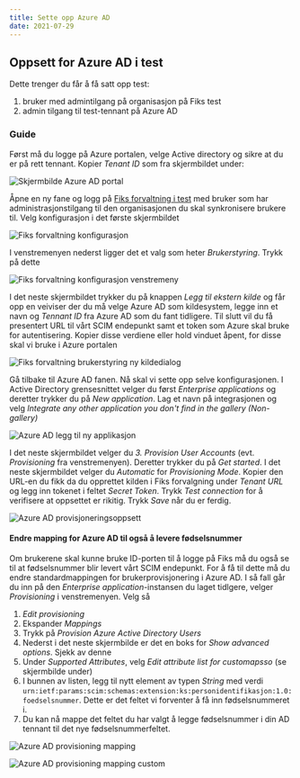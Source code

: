 ```yaml
---
title: Sette opp Azure AD
date: 2021-07-29
---
```


## Oppsett for Azure AD i test
Dette trenger du får å få satt opp test:

1. bruker med admintilgang på organisasjon på Fiks test
1. admin tilgang til test-tennant på Azure AD 

### Guide
Først må du logge på Azure portalen, velge Active directory og sikre at du er på rett tennant. Kopier _Tenant ID_ som fra skjermbildet under:

![Skjermbilde Azure AD portal](/images/sd_1.png)

Åpne en ny fane og logg på [Fiks forvaltning i test](https://forvaltning.fiks.test.ks.no/) med bruker som har administrasjonstilgang til den organisasjonen du skal synkronisere brukere til. Velg konfigurasjon i det første skjermbildet

![Fiks forvaltning konfigurasjon](/images/sd_2.png)

I venstremenyen nederst ligger det et valg som heter _Brukerstyring_. Trykk på dette

![Fiks forvaltning konfigurasjon venstremeny](/images/sd_3.png)

I det neste skjermbildet trykker du på knappen _Legg til ekstern kilde_ og får opp en veiviser der du må velge Azure AD som kildesystem, legge inn et navn og _Tennant ID_ fra Azure AD som du fant tidligere. Til slutt vil du få presentert URL til vårt SCIM endepunkt samt et token som Azure skal bruke for autentisering. Kopier disse verdiene eller hold vinduet åpent, for disse skal vi bruke i Azure portalen

![Fiks forvaltning brukerstyring ny kildedialog](/images/sd_4.png)

Gå tilbake til Azure AD fanen. Nå skal vi sette opp selve konfigurasjonen.
I Active Directory grensesnittet velger du først _Enterprise applications_ og deretter trykker du på _New application_. Lag et navn på integrasjonen og velg _Integrate any other application you don't find in the gallery (Non-gallery)_

![Azure AD legg til ny applikasjon](/images/sd_5.png)

I det neste skjermbildet velger du _3. Provision User Accounts_ (evt. _Provisioning_ fra venstremenyen). Deretter trykker du på _Get started_. 
I det neste skjermbildet velger du _Automatic_ for _Provisioning Mode_. Kopier den URL-en du fikk da du opprettet kilden i Fiks forvalgning under _Tenant URL_ og legg inn tokenet i feltet _Secret Token_. Trykk _Test connection_ for å verifisere at oppsettet er rikitig. Trykk _Save_ når du er ferdig.

![Azure AD provisjoneringsoppsett](/images/sd_6.png)

#### Endre mapping for Azure AD til også å levere fødselsnummer

Om brukerene skal kunne bruke ID-porten til å logge på Fiks må du også se til at fødselsnummer blir levert vårt SCIM endepunkt. For å få til dette må du endre standardmappingen for brukerprovisjonering i Azure AD.
I så fall går du inn på den _Enterprise application_-instansen du laget tidlgere, velger _Provisioning_ i venstremenyen. Velg så 

1. _Edit provisioning_
1. Ekspander _Mappings_ 
1. Trykk på _Provision Azure Active Directory Users_
1. Nederst i det neste skjermbilde er det en boks for _Show advanced options_. Sjekk av denne
1. Under _Supported Attributes_, velg _Edit attribute list for customapsso_ (se skjermbilde under)
1. I bunnen av listen, legg til nytt element av typen _String_ med verdi   `urn:ietf:params:scim:schemas:extension:ks:personidentifikasjon:1.0:foedselsnummer`. Dette er det feltet vi forventer å få inn fødselsnummeret i.  
1. Du kan nå mappe det feltet du har valgt å legge fødselsnummer i din AD tennant til det nye fødselsnummerfeltet.  

![Azure AD provisioning mapping](/images/sd_7.png)

![Azure AD provisioning mapping custom](/images/sd_8.png)